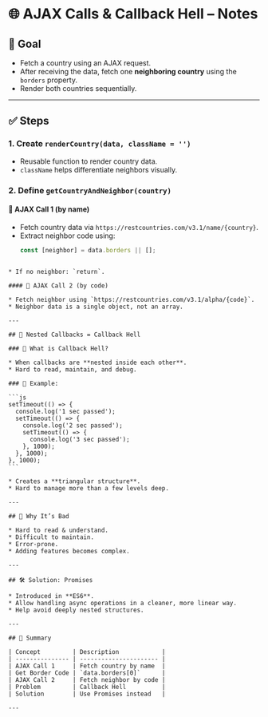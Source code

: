 # 🌐 AJAX Calls & Callback Hell – Notes

## 🚀 Goal
- Fetch a country using an AJAX request.
- After receiving the data, fetch one **neighboring country** using the `borders` property.
- Render both countries sequentially.

---

## ✅ Steps

### 1. Create `renderCountry(data, className = '')`
- Reusable function to render country data.
- `className` helps differentiate neighbors visually.

### 2. Define `getCountryAndNeighbor(country)`
#### 🔹 AJAX Call 1 (by name)
- Fetch country data via `https://restcountries.com/v3.1/name/{country}`.
- Extract neighbor code using:  
  ```js
  const [neighbor] = data.borders || [];
````

* If no neighbor: `return`.

#### 🔹 AJAX Call 2 (by code)

* Fetch neighbor using `https://restcountries.com/v3.1/alpha/{code}`.
* Neighbor data is a single object, not an array.

---

## 🔁 Nested Callbacks = Callback Hell

### 🔻 What is Callback Hell?

* When callbacks are **nested inside each other**.
* Hard to read, maintain, and debug.

### 🔻 Example:

```js
setTimeout(() => {
  console.log('1 sec passed');
  setTimeout(() => {
    console.log('2 sec passed');
    setTimeout(() => {
      console.log('3 sec passed');
    }, 1000);
  }, 1000);
}, 1000);
```

* Creates a **triangular structure**.
* Hard to manage more than a few levels deep.

---

## 🔧 Why It’s Bad

* Hard to read & understand.
* Difficult to maintain.
* Error-prone.
* Adding features becomes complex.

---

## 🛠 Solution: Promises

* Introduced in **ES6**.
* Allow handling async operations in a cleaner, more linear way.
* Help avoid deeply nested structures.

---

## 📝 Summary

| Concept         | Description            |
| --------------- | ---------------------- |
| AJAX Call 1     | Fetch country by name  |
| Get Border Code | `data.borders[0]`      |
| AJAX Call 2     | Fetch neighbor by code |
| Problem         | Callback Hell          |
| Solution        | Use Promises instead   |

---


